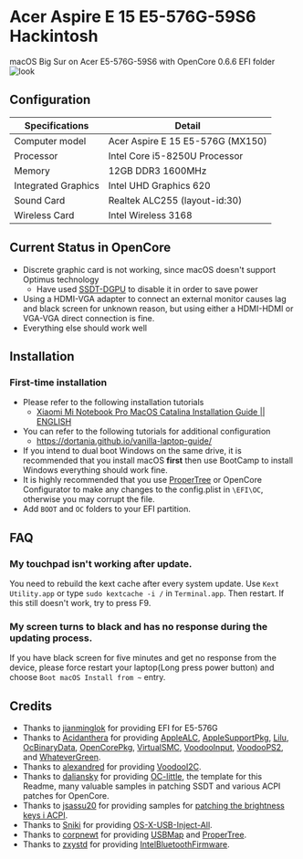 
# Acer Aspire E 15 E5-576G-59S6 Hackintosh

macOS Big Sur on Acer E5-576G-59S6 with OpenCore 0.6.6 EFI folder
<img src="https://github.com/techgenius1/E5-576G-59S6-Hackintosh-OpenCore/blob/master/BigSur576G.png?raw=true" alt="look">

## Configuration

| Specifications | Detail                                                  |
| ------------------- | ------------------------------------------- |
| Computer model      | Acer Aspire E 15 E5-576G (MX150)      |
| Processor           | Intel Core i5-8250U Processor     |
| Memory              | 12GB DDR3 1600MHz             |
| Integrated Graphics | Intel UHD Graphics 620                     |
| Sound Card          | Realtek ALC255 (layout-id:30)           |
| Wireless Card       | Intel Wireless 3168                        |


## Current Status in OpenCore

- Discrete graphic card is not working, since macOS doesn't support Optimus technology
  - Have used [SSDT-DGPU](EFI/OC/ACPI/SSDT-DGPU.dsl) to disable it in order to save power
- Using a HDMI-VGA adapter to connect an external monitor causes lag and black screen for unknown reason, but using either a HDMI-HDMI or VGA-VGA direct connection is fine.
- Everything else should work well



## Installation

### First-time installation

- Please refer to the following installation tutorials
  - [Xiaomi Mi Notebook Pro MacOS Catalina Installation Guide || ENGLISH](https://bit.ly/34biTqw)
- You can refer to the following tutorials for additional configuration
   - https://dortania.github.io/vanilla-laptop-guide/
- If you intend to dual boot Windows on the same drive, it is recommended that you install macOS **first** then use BootCamp to install Windows everything should work fine.
- It is highly recommended that you use [ProperTree](https://github.com/corpnewt/ProperTree) or OpenCore Configurator to make any changes to the config.plist in `\EFI\OC`, otherwise you may corrupt the file.
- Add `BOOT` and `OC` folders to your EFI partition.

## FAQ

### My touchpad isn't working after update.

You need to rebuild the kext cache after every system update. Use `Kext Utility.app` or type `sudo kextcache -i /` in `Terminal.app`. Then restart. If this still doesn't work, try to press F9.

### My screen turns to black and has no response during the updating process.

If you have black screen for five minutes and get no response from the device, please force restart your laptop(Long press power button) and choose `Boot macOS Install from ~` entry.


## Credits
- Thanks to [jianminglok](https://github.com/jianminglok/E5-576G-Hackintosh) for providing EFI for E5-576G
- Thanks to [Acidanthera](https://github.com/acidanthera) for providing [AppleALC](https://github.com/acidanthera/AppleALC), [AppleSupportPkg](https://github.com/acidanthera/AppleSupportPkg),  [Lilu](https://github.com/acidanthera/Lilu), [OcBinaryData](https://github.com/acidanthera/OcBinaryData), [OpenCorePkg](https://github.com/acidanthera/OpenCorePkg), [VirtualSMC](https://github.com/acidanthera/VirtualSMC), [VoodooInput](https://github.com/acidanthera/VoodooInput), [VoodooPS2](https://github.com/acidanthera/VoodooPS2), and [WhateverGreen](https://github.com/acidanthera/WhateverGreen).
- Thanks to [alexandred](https://github.com/alexandred) for providing [VoodooI2C](https://github.com/alexandred/VoodooI2C).
- Thanks to [daliansky](https://github.com/daliansky) for providing [OC-little](https://github.com/daliansky/OC-little), the template for this Readme, many valuable samples in patching SSDT and various ACPI patches for OpenCore.
- Thanks to [jsassu20](https://github.com/jsassu20) for providing samples for [patching the brightness keys i ACPI](https://github.com/jsassu20/OpenCore-HotPatching-Guide/tree/master/17-Brightness%20Shortcut%20Patch).
- Thanks to [Sniki](https://github.com/Sniki) for providing [OS-X-USB-Inject-All](https://github.com/Sniki/OS-X-USB-Inject-All).
- Thanks to [corpnewt](https://github.com/corpnewt) for providing [USBMap](https://github.com/corpnewt/USBMap) and [ProperTree](https://github.com/corpnewt/ProperTree).
- Thanks to [zxystd](https://github.com/zxystd) for providing [IntelBluetoothFirmware](https://github.com/zxystd/IntelBluetoothFirmware).
